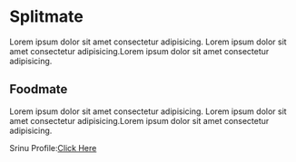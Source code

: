# Splitmate
Lorem ipsum dolor sit amet consectetur adipisicing.
Lorem ipsum dolor sit amet consectetur adipisicing.Lorem ipsum dolor sit amet consectetur adipisicing.

## Foodmate
Lorem ipsum dolor sit amet consectetur adipisicing.
Lorem ipsum dolor sit amet consectetur adipisicing.Lorem ipsum dolor sit amet consectetur adipisicing.

Srinu Profile:[Click Here](https://github.com/srinuburidi/)